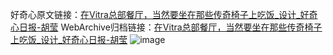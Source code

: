 好奇心原文链接：[在Vitra总部餐厅，当然要坐在那些传奇椅子上吃饭_设计_好奇心日报-胡莹](https://www.qdaily.com/articles/4231.html)
WebArchive归档链接：[在Vitra总部餐厅，当然要坐在那些传奇椅子上吃饭_设计_好奇心日报-胡莹](http://web.archive.org/web/20160815062729/http://www.qdaily.com:80/articles/4231.html)
![image](http://ww3.sinaimg.cn/large/007d5XDply1g3veyutbbdj30u03nlb29)